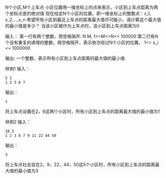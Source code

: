 N个小区,M个上车点
小区位置用一维坐标上的点来表示，小区到上车点距离为两个坐标点差的绝对值
现在给定N个小区的位置，即一维坐标上的整数点：x_1, x_2,...,x_n
希望所有小区到最近上车点的距离最大值尽可能小，请计算这个最大值的最小值是多少？
当该小区被作为上车点时，该小区到上车点距离为0

输入：
第一行有两个整数，用空格隔开: N M,  1<=M<=N<=  100000
第二行有N个没有重复的递增的整数，用空格隔开，表示依次经过N个小区的位置， 1<= x_i <= 1000000

输出:
一个整数，表示所有小区到上车点距离的最大值的最小值

样例1
输入：
```
5 2
1 2 3 6 7
```
输出：
```
1
```
将上车点设置在2，6这两个小区时，所有小区到上车点的距离最大值的最小值为1

样例2
输入：
```
10 5
1 2 3 6 7 9 11 22 44 50
```
输出：
```
3
```
将上车点社会旨在2，9，22，44，50这5个小区时，所有小区到上车点的距离最大值的最小值为3
